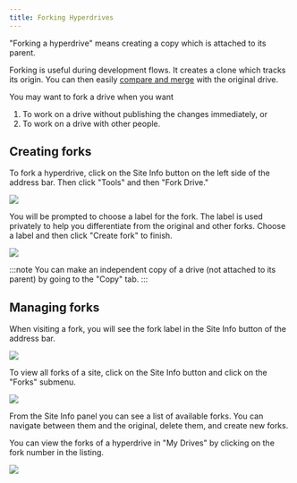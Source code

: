 ```yaml
---
title: Forking Hyperdrives
---
```


"Forking a hyperdrive" means creating a copy which is attached to its parent.

Forking is useful during development flows. It creates a clone which tracks its origin. You can then easily [compare and merge](comparing-and-merging-hyperdrives.md) with the original drive.

You may want to fork a drive when you want

1. To work on a drive without publishing the changes immediately, or
2. To work on a drive with other people.

## Creating forks

To fork a hyperdrive, click on the Site Info button on the left side of the address bar. Then click "Tools" and then "Fork Drive."

![](/img/fork-drive.png)

You will be prompted to choose a label for the fork. The label is used privately to help you differentiate from the original and other forks. Choose a label and then click "Create fork" to finish.

![](/img/fork-drive-dialog.png)

:::note
You can make an independent copy of a drive (not attached to its parent) by going to the "Copy" tab.
:::

## Managing forks

When visiting a fork, you will see the fork label in the Site Info button of the address bar.

![](/img/fork-site-info.png)

To view all forks of a site, click on the Site Info button and click on the "Forks" submenu.

![](/img/site-info-forks.png)

From the Site Info panel you can see a list of available forks. You can navigate between them and the original, delete them, and create new forks.

You can view the forks of a hyperdrive in "My Drives" by clicking on the fork number in the listing.

![](/img/my-drives-forks.png)
